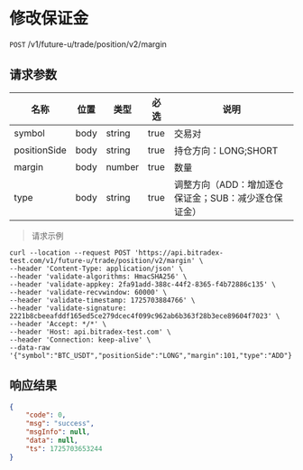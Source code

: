 # 修改保证金

`POST` /v1/future-u/trade/position/v2/margin

## 请求参数

| 名称           | 位置   | 类型     | 必选   | 说明                            |
|--------------|------|--------|------|-------------------------------|
| symbol       | body | string | true | 交易对                           |
| positionSide | body | string | true | 持仓方向：LONG;SHORT               |
| margin       | body | number | true | 数量                            |
| type         | body | string | true | 调整方向（ADD：增加逐仓保证金；SUB：减少逐仓保证金） |

> 请求示例

```shell
curl --location --request POST 'https://api.bitradex-test.com/v1/future-u/trade/position/v2/margin' \
--header 'Content-Type: application/json' \
--header 'validate-algorithms: HmacSHA256' \
--header 'validate-appkey: 2fa91add-388c-44f2-8365-f4b72886c135' \
--header 'validate-recvwindow: 60000' \
--header 'validate-timestamp: 1725703884766' \
--header 'validate-signature: 2221b8cbeeafddf165ed5ce279dcec4f099c962ab6b363f28b3ece89604f7023' \
--header 'Accept: */*' \
--header 'Host: api.bitradex-test.com' \
--header 'Connection: keep-alive' \
--data-raw '{"symbol":"BTC_USDT","positionSide":"LONG","margin":101,"type":"ADD"}'
```

## 响应结果

```json
{
    "code": 0,
    "msg": "success",
    "msgInfo": null,
    "data": null,
    "ts": 1725703653244
}
```

